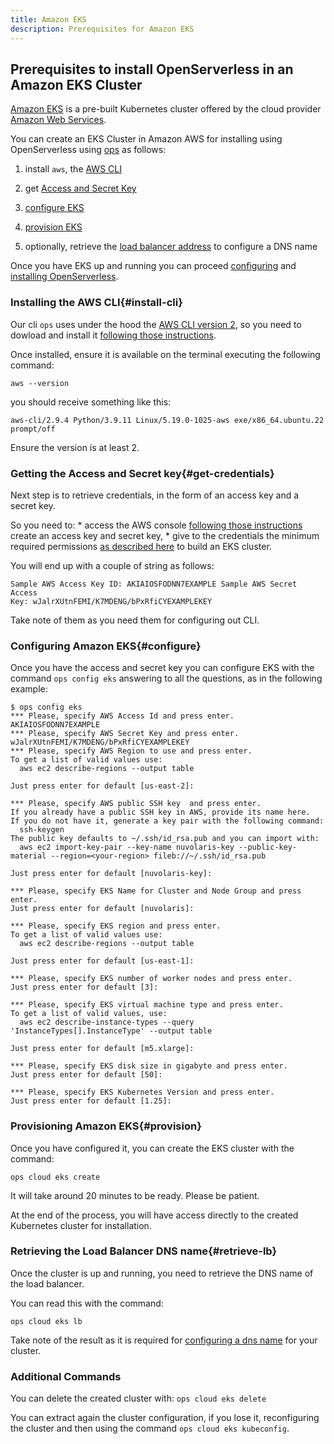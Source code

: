 ```yaml
---
title: Amazon EKS
description: Prerequisites for Amazon EKS
---
```

## Prerequisites to install OpenServerless in an Amazon EKS Cluster

[Amazon EKS](https://aws.amazon.com/eks/) is a pre-built Kubernetes
cluster offered by the cloud provider [Amazon Web
Services](https://aws.amazon.com/).

You can create an EKS Cluster in Amazon AWS for installing using
OpenServerless using [ops](/docs/installation/download/) as follows:

1. install `aws`, the [AWS CLI](#install-cli)

2. get [Access and Secret Key](#get-credentials)

3. [configure EKS](#configure)

4. [provision EKS](#provision)

5. optionally, retrieve the [load balancer address](#retrieve-lb) to
    configure a DNS name

Once you have EKS up and running you can proceed
[configuring](#configure.adoc) and [installing
OpenServerless](#install-cluster.adoc).

### Installing the AWS CLI{#install-cli}

Our cli `ops` uses under the hood the [AWS CLI version
2](https://docs.aws.amazon.com/cli/latest/userguide/cli-chap-getting-started.html),
so you need to dowload and install it [following those
instructions](https://docs.aws.amazon.com/cli/latest/userguide/getting-started-install.html).

Once installed, ensure it is available on the terminal executing the
following command:

    aws --version

you should receive something like this:

    aws-cli/2.9.4 Python/3.9.11 Linux/5.19.0-1025-aws exe/x86_64.ubuntu.22 prompt/off

Ensure the version is at least 2.

### Getting the Access and Secret key{#get-credentials}

Next step is to retrieve credentials, in the form of an access key and a
secret key.

So you need to: \* access the AWS console [following those
instructions](https://repost.aws/knowledge-center/create-access-key)
create an access key and secret key, \* give to the credentials the
minimum required permissions [as described
here](https://eksctl.io/usage/minimum-iam-policies/) to build an EKS
cluster.

You will end up with a couple of string as follows:

    Sample AWS Access Key ID: AKIAIOSFODNN7EXAMPLE Sample AWS Secret Access
    Key: wJalrXUtnFEMI/K7MDENG/bPxRfiCYEXAMPLEKEY

Take note of them as you need them for configuring out CLI.

### Configuring Amazon EKS{#configure}

Once you have the access and secret key you can configure EKS with the
command `ops config eks` answering to all the questions, as in the
following example:

    $ ops config eks
    *** Please, specify AWS Access Id and press enter.
    AKIAIOSFODNN7EXAMPLE
    *** Please, specify AWS Secret Key and press enter.
    wJalrXUtnFEMI/K7MDENG/bPxRfiCYEXAMPLEKEY
    *** Please, specify AWS Region to use and press enter.
    To get a list of valid values use:
      aws ec2 describe-regions --output table

    Just press enter for default [us-east-2]:

    *** Please, specify AWS public SSH key  and press enter.
    If you already have a public SSH key in AWS, provide its name here.
    If you do not have it, generate a key pair with the following command:
      ssh-keygen
    The public key defaults to ~/.ssh/id_rsa.pub and you can import with:
      aws ec2 import-key-pair --key-name nuvolaris-key --public-key-material --region=<your-region> fileb://~/.ssh/id_rsa.pub

    Just press enter for default [nuvolaris-key]:

    *** Please, specify EKS Name for Cluster and Node Group and press enter.
    Just press enter for default [nuvolaris]:

    *** Please, specify EKS region and press enter.
    To get a list of valid values use:
      aws ec2 describe-regions --output table

    Just press enter for default [us-east-1]:

    *** Please, specify EKS number of worker nodes and press enter.
    Just press enter for default [3]:

    *** Please, specify EKS virtual machine type and press enter.
    To get a list of valid values, use:
      aws ec2 describe-instance-types --query 'InstanceTypes[].InstanceType' --output table

    Just press enter for default [m5.xlarge]:

    *** Please, specify EKS disk size in gigabyte and press enter.
    Just press enter for default [50]:

    *** Please, specify EKS Kubernetes Version and press enter.
    Just press enter for default [1.25]:

### Provisioning Amazon EKS{#provision}

Once you have configured it, you can create the EKS cluster with the
command:

    ops cloud eks create

It will take around 20 minutes to be ready. Please be patient.

At the end of the process, you will have access directly to the created
Kubernetes cluster for installation.

### Retrieving the Load Balancer DNS name{#retrieve-lb}

Once the cluster is up and running, you need to retrieve the DNS name of
the load balancer.

You can read this with the command:

    ops cloud eks lb

Take note of the result as it is required for 
[configuring a dns name](/docs/installation/configure/dns/) for your cluster.

### Additional Commands

You can delete the created cluster with: `ops cloud eks delete`

You can extract again the cluster configuration, if you lose it,
reconfiguring the cluster and then using the command
`ops cloud eks kubeconfig`.

